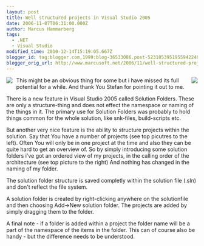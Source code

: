 ```yaml
---
layout: post
title: Well structured projects in Visual Studio 2005
date: 2006-11-07T06:31:00.000Z
author: Marcus Hammarberg
tags:
  - .NET
  - Visual Studio
modified_time: 2010-12-14T15:19:05.667Z
blogger_id: tag:blogger.com,1999:blog-36533086.post-5231053951955942248
blogger_orig_url: http://www.marcusoft.net/2006/11/well-structured-projects-in-visual.html
---
```



[<img
src="http://photos1.blogger.com/blogger2/4958/4459/200/project%202.jpg"
style="FLOAT: right; MARGIN: 0px 0px 10px 10px; CURSOR: hand"
data-border="0" />](http://photos1.blogger.com/blogger2/4958/4459/1600/project%202.0.jpg)

[<img
src="http://photos1.blogger.com/blogger2/4958/4459/200/project%201.jpg"
style="FLOAT: left; MARGIN: 0px 10px 10px 0px; CURSOR: hand"
data-border="0" />](http://photos1.blogger.com/blogger2/4958/4459/1600/project%201.0.jpg)

[](http://photos1.blogger.com/blogger2/4958/4459/1600/project%202.jpg)

[](http://photos1.blogger.com/blogger2/4958/4459/1600/project%201.jpg)

This might be an obvious thing for some but i have missed its full
potential for a while. And thank You Stefan for pointing it out to me.

There is a new feature in Visual Studio 2005 called Solution Folders.
These are only a structure-thing and does not effect the namespace or
naming of the things in it. The primary use for Solution Folders was
probably to hold things common for the whole solution, like snk-files,
build-scripts etc.

But another very nice feature is the ability to structure projects
within the solution. Say that You have a number of projects (see top
picutres to the left). Often You will only be in one project at the time
and also they can be quite hard to get an overview of. So by simply
introducing some solution folders i've got an ordered view of my
projects, in the calling order of the architecture (see top picture to
the right) And nothing has changed in the naming of my folder.

The solution folder structure is saved completly within the solution
file (.sln) and don't reflect the file system.

A solution folder is created by right-clicking anywhere on the
solutionfile and then choosing Add-\>New solution folder. The projects
are added by simply dragging them to the folder.

A final note - if a folder is added within a project the folder name
will be a part of the namespace of the items in the folder. This can of
course also be handy - but the difference needs to be understood.
